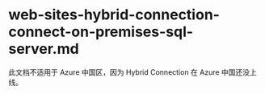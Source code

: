 # web-sites-hybrid-connection-connect-on-premises-sql-server.md

此文档不适用于 Azure 中国区，因为 Hybrid Connection 在 Azure 中国还没上线。